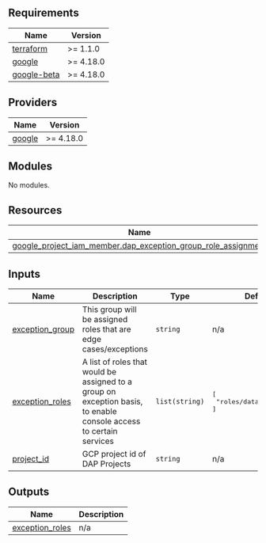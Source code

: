 <!-- BEGINNING OF PRE-COMMIT-TERRAFORM DOCS HOOK -->
## Requirements

| Name | Version |
|------|---------|
| <a name="requirement_terraform"></a> [terraform](#requirement\_terraform) | >= 1.1.0 |
| <a name="requirement_google"></a> [google](#requirement\_google) | >= 4.18.0 |
| <a name="requirement_google-beta"></a> [google-beta](#requirement\_google-beta) | >= 4.18.0 |

## Providers

| Name | Version |
|------|---------|
| <a name="provider_google"></a> [google](#provider\_google) | >= 4.18.0 |

## Modules

No modules.

## Resources

| Name | Type |
|------|------|
| [google_project_iam_member.dap_exception_group_role_assignment](https://registry.terraform.io/providers/hashicorp/google/latest/docs/resources/project_iam_member) | resource |

## Inputs

| Name | Description | Type | Default | Required |
|------|-------------|------|---------|:--------:|
| <a name="input_exception_group"></a> [exception\_group](#input\_exception\_group) | This group will be assigned roles that are edge cases/exceptions | `string` | n/a | yes |
| <a name="input_exception_roles"></a> [exception\_roles](#input\_exception\_roles) | A list of roles that would be assigned to a group on exception basis, to enable console access to certain services | `list(string)` | <pre>[<br>  "roles/datastore.owner"<br>]</pre> | no |
| <a name="input_project_id"></a> [project\_id](#input\_project\_id) | GCP project id of DAP Projects | `string` | n/a | yes |

## Outputs

| Name | Description |
|------|-------------|
| <a name="output_exception_roles"></a> [exception\_roles](#output\_exception\_roles) | n/a |
<!-- END OF PRE-COMMIT-TERRAFORM DOCS HOOK -->